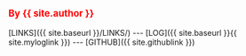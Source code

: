 ---
---

<span style="color:red; font-weight:bold; font-size:larger;">By {{ site.author }}</span>
<br><br>
[LINKS]({{ site.baseurl }}/LINKS/) ---
[LOG]({{ site.baseurl }}{{ site.myloglink }}) ---
[GITHUB]({{ site.githublink }})
<br>

